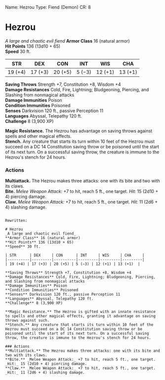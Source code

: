 Name: Hezrou
Type: Fiend (Demon)
CR: 8

# Hezrou
_A large and chaotic evil fiend_
**Armor Class** 16 (natural armor)    
**Hit Points** 136 (13d10 + 65)    
**Speed** 30 ft. 

| STR      | DEX     | CON      | INT     | WIS     | CHA     |
|----------|---------|----------|---------|---------|---------|
| 19 (+4) | 17 (+3) | 20 (+5) | 5 (−3) | 12 (+1) | 13 (+1)  |

**Saving Throws** Strength +7, Constitution +8, Wisdom +4    
**Damage Resistances** Cold, Fire, Lightning; Bludgeoning, Piercing, and Slashing from nonmagical attacks    
**Damage Immunities** Poison    
**Condition Immunities** Poisoned    
**Senses** Darkvision 120 ft., passive Perception 11    
**Languages** Abyssal, Telepathy 120 ft.    
**Challenge** 8 (3,900 XP)  

**Magic Resistance.** The Hezrou has advantage on saving throws against spells and other magical effects.    
**Stench.** Any creature that starts its turn within 10 feet of the Hezrou must succeed on a DC 14 Constitution saving throw or be poisoned until the start of its next turn. On a successful saving throw, the creature is immune to the Hezrou's stench for 24 hours. 

### Actions 
**Multiattack.** The Hezrou makes three attacks: one with its bite and two with its claws.    
**Bite.** _Melee Weapon Attack:_ +7 to hit, reach 5 ft., one target. _Hit:_ 15 (2d10 + 4) piercing damage.    
**Claw.** _Melee Weapon Attack:_ +7 to hit, reach 5 ft., one target. _Hit:_ 11 (2d6 + 4) slashing damage.
```

Rewritten:

# Hezrou
_A large and chaotic evil fiend_
**Armor Class** 16 (natural armor)    
**Hit Points** 136 (13d10 + 65)    
**Speed** 30 ft. 

| STR      | DEX     | CON      | INT     | WIS     | CHA     |
|----------|---------|----------|---------|---------|---------|
| 19 (+4) | 17 (+3) | 20 (+5) | 5 (−3) | 12 (+1) | 13 (+1)  |

**Saving Throws** Strength +7, Constitution +8, Wisdom +4    
**Damage Resistances** Cold, Fire, Lightning; Bludgeoning, Piercing, and Slashing from nonmagical attacks    
**Damage Immunities** Poison    
**Condition Immunities** Poisoned    
**Senses** Darkvision 120 ft., passive Perception 11    
**Languages** Abyssal, Telepathy 120 ft.    
**Challenge** 8 (3,900 XP)  

**Magic Resistance.** The Hezrou is gifted with an innate resistance to spells and other magical effects, granting it advantage on saving throws against such.    
**Stench.** Any creature that starts its turn within 10 feet of the Hezrou must succeed on a DC 14 Constitution saving throw or be poisoned until the start of its next turn. On a successful saving throw, the creature is immune to the Hezrou's stench for 24 hours. 

### Actions 
**Multiattack.** The Hezrou makes three attacks: one with its bite and two with its claws.    
**Bite.** _Melee Weapon Attack:_ +7 to hit, reach 5 ft., one target. _Hit:_ 15 (2d10 + 4) piercing damage.    
**Claw.** _Melee Weapon Attack:_ +7 to hit, reach 5 ft., one target. _Hit:_ 11 (2d6 + 4) slashing damage.